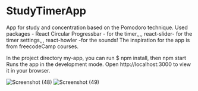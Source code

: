 # StudyTimerApp
App for study and concentration based on the Pomodoro technique.
Used packages - React Circular Progressbar - for the timer,,,, react-slider- for the timer settings,,, react-howler -for the sounds!
The inspiration for the app is from freecodeCamp courses.

In the project directory my-app, you can run $ npm install, then
npm start Runs the app in the development mode. Open http://localhost:3000 to view it in your browser.


![Screenshot (48)](https://user-images.githubusercontent.com/98125126/201408164-a031847e-29a3-4d8f-9a4f-87146e4f773f.png)
![Screenshot (49)](https://user-images.githubusercontent.com/98125126/201408186-501fae0f-6bbe-4999-9e28-f9e845390ef1.png)
